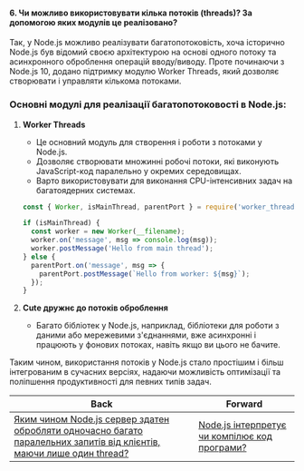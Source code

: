 #### 6. Чи можливо використовувати кілька потоків (threads)? За допомогою яких модулів це реалізовано?

Так, у Node.js можливо реалізувати багатопотоковість, хоча історично Node.js був відомий своєю архітектурою на основі одного потоку та асинхронного оброблення операцій вводу/виводу. Проте починаючи з Node.js 10, додано підтримку модулю Worker Threads, який дозволяє створювати і управляти кількома потоками.

### Основні модулі для реалізації багатопотоковості в Node.js:

1. **Worker Threads**
   - Це основний модуль для створення і роботи з потоками у Node.js.
   - Дозволяє створювати множинні робочі потоки, які виконують JavaScript-код паралельно у окремих середовищах.
   - Варто використовувати для виконання CPU-інтенсивних задач на багатоядерних системах.

   ```javascript
   const { Worker, isMainThread, parentPort } = require('worker_threads');

   if (isMainThread) {
     const worker = new Worker(__filename);
     worker.on('message', msg => console.log(msg));
     worker.postMessage('Hello from main thread');
   } else {
     parentPort.on('message', msg => {
       parentPort.postMessage(`Hello from worker: ${msg}`);
     });
   }
   ```

2. **Сutе дружнє до потоків оброблення**
   - Багато бібліотек у Node.js, наприклад, бібліотеки для роботи з даними або мережевими з'єднаннями, вже асинхронні і працюють у фонових потоках, навіть якщо ви цього не бачите. 

Таким чином, використання потоків у Node.js стало простішим і більш інтегрованим в сучасних версіях, надаючи можливість оптимізації та поліпшення продуктивності для певних типів задач.

| Back | Forward |
|---|---|
| [Яким чином Node.js сервер здатен обробляти одночасно багато паралельних запитів від клієнтів, маючи лише один thread?](/ua/junior/nodejs/how-does-a-nodejs-server-handle-many-parallel-requests-from-clients-concurrently-with-only-one-thread.md)  | [Node.js інтерпретує чи компілює код програми?](/ua/junior/nodejs/is-nodejs-interpreting-or-compiling-code.md) |